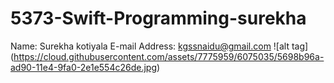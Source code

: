 # 5373-Swift-Programming-surekha

Name: Surekha kotiyala
E-mail Address: kgssnaidu@gmail.com
![alt tag] (https://cloud.githubusercontent.com/assets/7775959/6075035/5698b96a-ad90-11e4-9fa0-2e1e554c26de.jpg)
